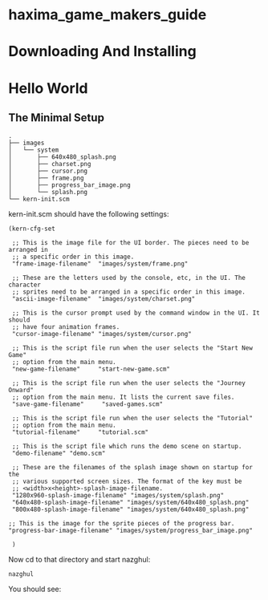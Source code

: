 haxima_game_makers_guide
========================

# Downloading And Installing

# Hello World

## The Minimal Setup

    .
    ├── images
    │   └── system
    │       ├── 640x480_splash.png
    │       ├── charset.png
    │       ├── cursor.png
    │       ├── frame.png
    │       ├── progress_bar_image.png
    │       └── splash.png
    └── kern-init.scm

kern-init.scm should have the following settings:

    (kern-cfg-set 
    
     ;; This is the image file for the UI border. The pieces need to be arranged in
     ;; a specific order in this image.
     "frame-image-filename"  "images/system/frame.png"
    
     ;; These are the letters used by the console, etc, in the UI. The character
     ;; sprites need to be arranged in a specific order in this image.
     "ascii-image-filename"  "images/system/charset.png"
    
     ;; This is the cursor prompt used by the command window in the UI. It should
     ;; have four animation frames.
     "cursor-image-filename" "images/system/cursor.png"
    
     ;; This is the script file run when the user selects the "Start New Game"
     ;; option from the main menu.
     "new-game-filename"     "start-new-game.scm"
    
     ;; This is the script file run when the user selects the "Journey Onward"
     ;; option from the main menu. It lists the current save files.
     "save-game-filename"     "saved-games.scm"
    
     ;; This is the script file run when the user selects the "Tutorial"
     ;; option from the main menu.
     "tutorial-filename"     "tutorial.scm"
    
     ;; This is the script file which runs the demo scene on startup.
     "demo-filename" "demo.scm"
    
     ;; These are the filenames of the splash image shown on startup for the
     ;; various supported screen sizes. The format of the key must be
     ;; <width>x<height>-splash-image-filename.
     "1280x960-splash-image-filename" "images/system/splash.png"
     "640x480-splash-image-filename" "images/system/640x480_splash.png"
     "800x480-splash-image-filename" "images/system/640x480_splash.png"
    
    ;; This is the image for the sprite pieces of the progress bar.
    "progress-bar-image-filename" "images/system/progress_bar_image.png"
    
     )
    
Now cd to that directory and start nazghul:

    nazghul

You should see:

